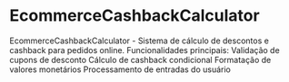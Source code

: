 # EcommerceCashbackCalculator
EcommerceCashbackCalculator - Sistema de cálculo de descontos e cashback para pedidos online. Funcionalidades principais:  Validação de cupons de desconto  Cálculo de cashback condicional  Formatação de valores monetários  Processamento de entradas do usuário
